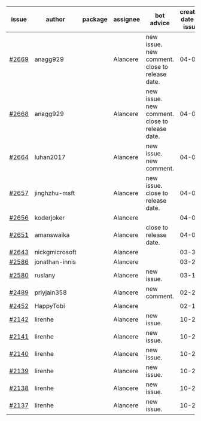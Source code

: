 | issue | author | package | assignee | bot advice | created date of issue | target release date | date from target |
| ------ | ------ | ------ | ------ | ------ | ------ | ------ | :-----: |
| [#2669](https://github.com/Azure/sdk-release-request/issues/2669) | anagg929 |  | Alancere | new issue. new comment. close to release date.  | 04-08 | 04-11 | 1 |
| [#2668](https://github.com/Azure/sdk-release-request/issues/2668) | anagg929 |  | Alancere | new issue. new comment. close to release date.  | 04-07 | 04-11 | 1 |
| [#2664](https://github.com/Azure/sdk-release-request/issues/2664) | luhan2017 |  | Alancere | new issue. new comment. | 04-07 | 04-21 |  |
| [#2657](https://github.com/Azure/sdk-release-request/issues/2657) | jinghzhu-msft |  | Alancere | new issue. close to release date.  | 04-07 | 04-12 | 2 |
| [#2656](https://github.com/Azure/sdk-release-request/issues/2656) | koderjoker |  | Alancere |  | 04-04 | 04-18 |  |
| [#2651](https://github.com/Azure/sdk-release-request/issues/2651) | amanswaika |  | Alancere | close to release date.  | 04-01 | 04-11 | 1 |
| [#2643](https://github.com/Azure/sdk-release-request/issues/2643) | nickgmicrosoft |  | Alancere |  | 03-31 | 04-04 |  |
| [#2586](https://github.com/Azure/sdk-release-request/issues/2586) | jonathan-innis |  | Alancere |  | 03-21 | 03-28 |  |
| [#2580](https://github.com/Azure/sdk-release-request/issues/2580) | ruslany |  | Alancere | new issue. | 03-17 | 03-31 |  |
| [#2489](https://github.com/Azure/sdk-release-request/issues/2489) | priyjain358 |  | Alancere | new comment. | 02-25 | 03-14 |  |
| [#2452](https://github.com/Azure/sdk-release-request/issues/2452) | HappyTobi |  | Alancere |  | 02-16 | 03-09 |  |
| [#2142](https://github.com/Azure/sdk-release-request/issues/2142) | lirenhe |  | Alancere | new issue. | 10-20 | 11-03 |  |
| [#2141](https://github.com/Azure/sdk-release-request/issues/2141) | lirenhe |  | Alancere | new issue. | 10-20 | 11-03 |  |
| [#2140](https://github.com/Azure/sdk-release-request/issues/2140) | lirenhe |  | Alancere | new issue. | 10-20 | 11-05 |  |
| [#2139](https://github.com/Azure/sdk-release-request/issues/2139) | lirenhe |  | Alancere | new issue. | 10-20 | 11-05 |  |
| [#2138](https://github.com/Azure/sdk-release-request/issues/2138) | lirenhe |  | Alancere | new issue. | 10-20 | 11-05 |  |
| [#2137](https://github.com/Azure/sdk-release-request/issues/2137) | lirenhe |  | Alancere | new issue. | 10-20 | 11-05 |  |
